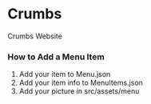 # Crumbs
Crumbs Website


### How to Add a Menu Item

1. Add your item to Menu.json
2. Add your item info to MenuItems.json
3. Add your picture in src/assets/menu